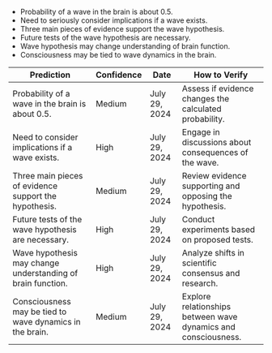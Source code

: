 - Probability of a wave in the brain is about 0.5.
- Need to seriously consider implications if a wave exists.
- Three main pieces of evidence support the wave hypothesis.
- Future tests of the wave hypothesis are necessary.
- Wave hypothesis may change understanding of brain function.
- Consciousness may be tied to wave dynamics in the brain.

| Prediction                                           | Confidence | Date              | How to Verify                                           |
|-----------------------------------------------------|------------|-------------------|--------------------------------------------------------|
| Probability of a wave in the brain is about 0.5.   | Medium     | July 29, 2024     | Assess if evidence changes the calculated probability.  |
| Need to consider implications if a wave exists.     | High       | July 29, 2024     | Engage in discussions about consequences of the wave.   |
| Three main pieces of evidence support the hypothesis. | Medium     | July 29, 2024     | Review evidence supporting and opposing the hypothesis. |
| Future tests of the wave hypothesis are necessary.   | High       | July 29, 2024     | Conduct experiments based on proposed tests.            |
| Wave hypothesis may change understanding of brain function. | High       | July 29, 2024     | Analyze shifts in scientific consensus and research.    |
| Consciousness may be tied to wave dynamics in the brain. | Medium     | July 29, 2024     | Explore relationships between wave dynamics and consciousness. |
